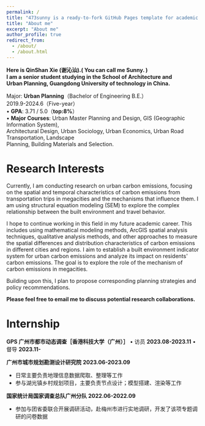 ```yaml
---
permalink: /
title: "473sunny is a ready-to-fork GitHub Pages template for academic personal websites"
title: "About me"
excerpt: "About me"
author_profile: true
redirect_from: 
  - /about/
  - /about.html
---
```

**Here is QinShan Xie (谢沁汕).( You can call me Sunny. )  
I am a senior student studying in the School of Architecture and    
 Urban Planning, Guangdong University of technology in China.**  
                                    
Major: **Urban Planning**（Bachelor of Engineering B.E.）   
             2019.9-2024.6（Five-year）   
•	**GPA**: 3.71 / 5.0（**top:8%**）   
•	**Major Courses**: Urban Master Planning and Design, GIS (Geographic Information System),  
     Architectural Design, Urban Sociology, Urban Economics, Urban Road Transportation, Landscape  
     Planning, Building Materials and Selection.    


Research Interests
======
Currently, I am conducting research on urban carbon emissions, focusing on the spatial and temporal characteristics of carbon emissions from transportation trips in megacities and the mechanisms that influence them. I am using structural equation modeling (SEM) to explore the complex relationship between the built environment and travel behavior.

I hope to continue working in this field in my future academic career. This includes using mathematical modeling methods, ArcGIS spatial analysis techniques, qualitative analysis methods, and other approaches to measure the spatial differences and distribution characteristics of carbon emissions in different cities and regions. I aim to establish a built environment indicator system for urban carbon emissions and analyze its impact on residents' carbon emissions. The goal is to explore the role of the mechanism of carbon emissions in megacities.

Building upon this, I plan to propose corresponding planning strategies and policy recommendations.


**Please feel free to email me to discuss potential research collaborations.**

Internship
======
**GPS 广州市都市动态调查［香港科技大学（广州）］**
• 访员                                                  **2023.08-2023.11**
• 督导                                                  **2023.11-**

**广州市城市规划勘测设计研究院**      **2023.06-2023.09**

- 日常主要负责地理信息数据爬取、整理等工作
- 参与湖光镇乡村规划项目，主要负责节点设计；模型搭建、渲染等工作

**国家统计局国家调查总队广州分队**   **2022.06-2022.09**

- 参加与团省委联合开展调研活动，赴梅州市进行实地调研，开发了该项专题调研的问卷数据




